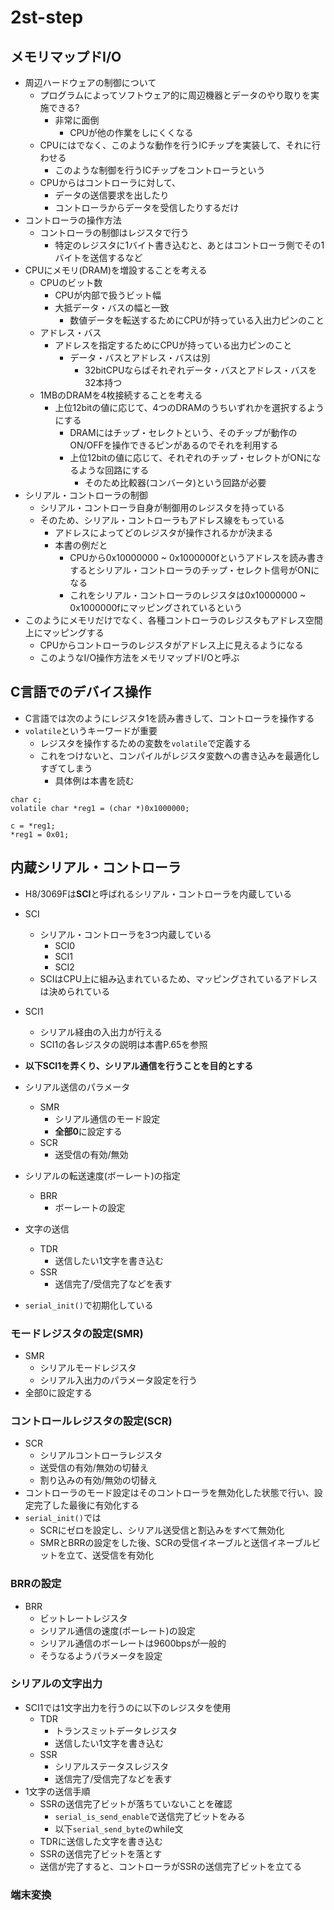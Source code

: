 # 2st-step
## メモリマップドI/O
- 周辺ハードウェアの制御について
    - プログラムによってソフトウェア的に周辺機器とデータのやり取りを実施できる?
        - 非常に面倒
            - CPUが他の作業をしにくくなる
    - CPUにはでなく、このような動作を行うICチップを実装して、それに行わせる
        - このような制御を行うICチップをコントローラという
    - CPUからはコントローラに対して、
        - データの送信要求を出したり
        - コントローラからデータを受信したりするだけ
- コントローラの操作方法
    - コントローラの制御はレジスタで行う
        - 特定のレジスタに1バイト書き込むと、あとはコントローラ側でその1バイトを送信するなど
- CPUにメモリ(DRAM)を増設することを考える
    - CPUのビット数
        - CPUが内部で扱うビット幅
        - 大抵データ・バスの幅と一致
            - 数値データを転送するためにCPUが持っている入出力ピンのこと
    - アドレス・バス
        - アドレスを指定するためにCPUが持っている出力ピンのこと
            - データ・バスとアドレス・バスは別
                - 32bitCPUならばそれぞれデータ・バスとアドレス・バスを32本持つ
    - 1MBのDRAMを4枚接続することを考える
        - 上位12bitの値に応じて、4つのDRAMのうちいずれかを選択するようにする
            - DRAMにはチップ・セレクトという、そのチップが動作のON/OFFを操作できるピンがあるのでそれを利用する
            - 上位12bitの値に応じて、それぞれのチップ・セレクトがONになるような回路にする
                - そのため比較器(コンバータ)という回路が必要
- シリアル・コントローラの制御
    - シリアル・コントローラ自身が制御用のレジスタを持っている
    - そのため、シリアル・コントローラもアドレス線をもっている
        - アドレスによってどのレジスタが操作されるかが決まる
        - 本書の例だと
            - CPUから0x10000000 ~ 0x1000000fというアドレスを読み書きするとシリアル・コントローラのチップ・セレクト信号がONになる
            - これをシリアル・コントローラのレジスタは0x10000000 ~ 0x1000000fにマッピングされているという
- このようにメモリだけでなく、各種コントローラのレジスタもアドレス空間上にマッピングする
    - CPUからコントローラのレジスタがアドレス上に見えるようになる
    - このようなI/O操作方法をメモリマップドI/Oと呼ぶ

## C言語でのデバイス操作
- C言語では次のようにレジスタ1を読み書きして、コントローラを操作する
- `volatile`というキーワードが重要
    - レジスタを操作するための変数を`volatile`で定義する
    - これをつけないと、コンパイルがレジスタ変数への書き込みを最適化しすぎてしまう
        - 具体例は本書を読む

```
char c;
volatile char *reg1 = (char *)0x1000000;

c = *reg1;
*reg1 = 0x01;
```

## 内蔵シリアル・コントローラ
- H8/3069Fは**SCI**と呼ばれるシリアル・コントローラを内蔵している
- SCI
    - シリアル・コントローラを3つ内蔵している
        - SCI0
        - SCI1
        - SCI2
    - SCIはCPU上に組み込まれているため、マッピングされているアドレスは決められている
- SCI1
    - シリアル経由の入出力が行える
    - SCI1の各レジスタの説明は本書P.65を参照

- **以下SCI1を弄くり、シリアル通信を行うことを目的とする**
- シリアル送信のパラメータ
    - SMR
        - シリアル通信のモード設定
        - **全部0**に設定する
    - SCR
        - 送受信の有効/無効
- シリアルの転送速度(ボーレート)の指定
    - BRR
        - ボーレートの設定
- 文字の送信
    - TDR
        - 送信したい1文字を書き込む
    - SSR
        - 送信完了/受信完了などを表す
- `serial_init()`で初期化している
### モードレジスタの設定(SMR)
- SMR
    - シリアルモードレジスタ
    - シリアル入出力のパラメータ設定を行う
- 全部0に設定する

### コントロールレジスタの設定(SCR)
- SCR
    - シリアルコントローラレジスタ
    - 送受信の有効/無効の切替え
    - 割り込みの有効/無効の切替え
- コントローラのモード設定はそのコントローラを無効化した状態で行い、設定完了した最後に有効化する
- `serial_init()`では
    - SCRにゼロを設定し、シリアル送受信と割込みをすべて無効化
    - SMRとBRRの設定をした後、SCRの受信イネーブルと送信イネーブルビットを立て、送受信を有効化

### BRRの設定
- BRR
    - ビットレートレジスタ
    - シリアル通信の速度(ボーレート)の設定
    - シリアル通信のボーレートは9600bpsが一般的
    - そうなるようパラメータを設定

### シリアルの文字出力
- SCI1では1文字出力を行うのに以下のレジスタを使用
    - TDR
        - トランスミットデータレジスタ
        - 送信したい1文字を書き込む
    - SSR
        - シリアルステータスレジスタ
        - 送信完了/受信完了などを表す
- 1文字の送信手順
    - SSRの送信完了ビットが落ちていないことを確認
        - `serial_is_send_enable`で送信完了ビットをみる
        - 以下`serial_send_byte`のwhile文
    - TDRに送信した文字を書き込む
    - SSRの送信完了ビットを落とす
    - 送信が完了すると、コントローラがSSRの送信完了ビットを立てる

### 端末変換
